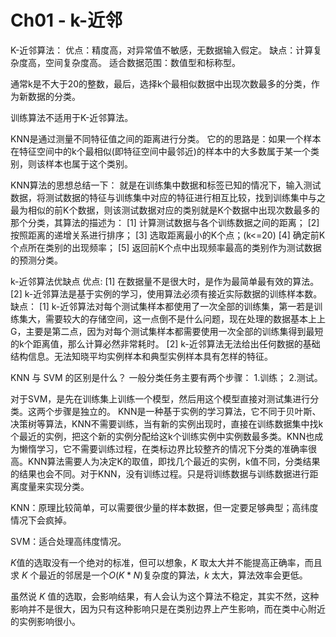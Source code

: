 # Ch01 - k-近邻

K-近邻算法：
优点：精度高，对异常值不敏感，无数据输入假定。
缺点：计算复杂度高，空间复杂度高。
适合数据范围：数值型和标称型。

通常k是不大于20的整数，最后，选择k个最相似数据中出现次数最多的分类，作为新数据的分类。

训练算法不适用于K-近邻算法。

KNN是通过测量不同特征值之间的距离进行分类。
它的的思路是：如果一个样本在特征空间中的k个最相似(即特征空间中最邻近)的样本中的大多数属于某一个类别，则该样本也属于这个类别。

KNN算法的思想总结一下：
就是在训练集中数据和标签已知的情况下，输入测试数据，将测试数据的特征与训练集中对应的特征进行相互比较，找到训练集中与之最为相似的前K个数据，则该测试数据对应的类别就是K个数据中出现次数最多的那个分类，其算法的描述为：
[1] 计算测试数据与各个训练数据之间的距离；
[2] 按照距离的递增关系进行排序；
[3] 选取距离最小的K个点；(k<=20)
[4] 确定前K个点所在类别的出现频率；
[5] 返回前K个点中出现频率最高的类别作为测试数据的预测分类。

k-近邻算法优缺点
优点:
[1] 在数据量不是很大时，是作为最简单最有效的算法。
[2] k-近邻算法是基于实例的学习，使用算法必须有接近实际数据的训练样本数。
缺点：
[1] k-近邻算法对每个测试集样本都使用了一次全部的训练集，第一若是训练集大，需要较大的存储空间，这一点倒不是什么问题，现在处理的数据基本上上G，主要是第二点，因为对每个测试集样本都需要使用一次全部的训练集得到最短的k个距离值，那么计算必然非常耗时。
[2] k-近邻算法无法给出任何数据的基础结构信息。无法知晓平均实例样本和典型实例样本具有怎样的特征。

KNN 与 SVM 的区别是什么？
一般分类任务主要有两个步骤：
1.训练；
2.测试。

对于SVM，是先在训练集上训练一个模型，然后用这个模型直接对测试集进行分类。这两个步骤是独立的。
KNN是一种基于实例的学习算法，它不同于贝叶斯、决策树等算法，KNN不需要训练，当有新的实例出现时，直接在训练数据集中找k个最近的实例，把这个新的实例分配给这k个训练实例中实例数最多类。KNN也成为懒惰学习，它不需要训练过程，在类标边界比较整齐的情况下分类的准确率很高。KNN算法需要人为决定K的取值，即找几个最近的实例，k值不同，分类结果的结果也会不同。对于KNN，没有训练过程。只是将训练数据与训练数据进行距离度量来实现分类。

KNN：原理比较简单，可以需要很少量的样本数据，但一定要足够典型；高纬度情况下会疯掉。

SVM：适合处理高纬度情况。

$K$值的选取没有一个绝对的标准，但可以想象，$K$ 取太大并不能提高正确率，而且求 $K$ 个最近的邻居是一个$O(K*N)$复杂度的算法，$k$ 太大，算法效率会更低。

虽然说 $K$ 值的选取，会影响结果，有人会认为这个算法不稳定，其实不然，这种影响并不是很大，因为只有这种影响只是在类别边界上产生影响，而在类中心附近的实例影响很小。
